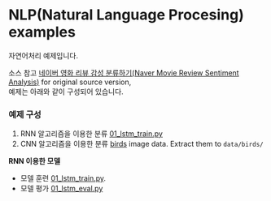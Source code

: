 # NLP(Natural Language Procesing) examples

자연어처리 예제입니다.

소스 참고 [네이버 영화 리뷰 감성 분류하기(Naver Movie Review Sentiment Analysis)](https://wikidocs.net/44249) for original source version, <br>
예제는 아래와 같이 구성되어 있습니다.

### 예제 구성
1. RNN 알고리즘을 이용한 분류 [01_lstm_train.py](https://github.com/rightlit/nlp/examples/01_lstm_train.py)
2. CNN 알고리즘을 이용한 분류 [birds](http://www.vision.caltech.edu/visipedia/CUB-200-2011.html) image data. Extract them to `data/birds/`

**RNN 이용한 모델**
- 모델 훈련 [01_lstm_train.py](https://github.com/rightlit/nlp/examples/01_lstm_train.py).
- 모델 평가 [01_lstm_eval.py](https://github.com/rightlit/nlp/examples/01_lstm_eval.py)

